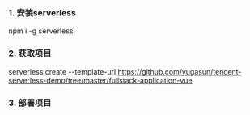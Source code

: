 ### 1. 安装serverless
npm i -g serverless

### 2. 获取项目
serverless create --template-url https://github.com/yugasun/tencent-serverless-demo/tree/master/fullstack-application-vue

### 3. 部署项目
